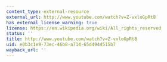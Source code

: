 ```yaml
---
content_type: external-resource
external_url: http://www.youtube.com/watch?v=Z-vxloGpRt8
has_external_license_warning: true
license: https://en.wikipedia.org/wiki/All_rights_reserved
status: ''
title: http://www.youtube.com/watch?v=Z-vxloGpRt8
uid: e0b3c1e9-73ec-46b8-a714-65d4944515b7
wayback_url: ''
---
```

